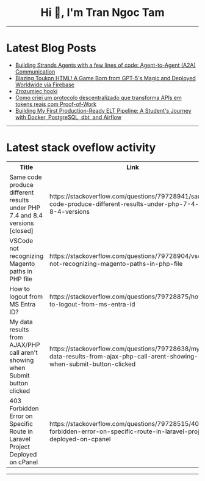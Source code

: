 <h1 align="center">Hi 👋, I'm Tran Ngoc Tam</h1>

---

# Latest Blog Posts 
<!-- BLOG-POST-LIST:START -->
- [Building Strands Agents with a few lines of code: Agent-to-Agent &lpar;A2A&rpar; Communication](https://dev.to/aws/building-strands-agents-with-a-few-lines-of-code-agent-to-agent-a2a-communication-18h1)
- [Blazing Toukon HTML! A Game Born from GPT-5&#39;s Magic and Deployed Worldwide via Firebase](https://dev.to/torifukukaiou/blazing-toukon-html-a-game-born-from-gpt-5s-magic-and-deployed-worldwide-via-firebase-3fdc)
- [Zrozumiec hooki](https://dev.to/itachiszep/zrozumiec-hooki-15j6)
- [Como criei um protocolo descentralizado que transforma APIs em tokens reais com Proof-of-Work](https://dev.to/gustavodeoli/como-criei-um-protocolo-descentralizado-que-transforma-apis-em-tokens-reais-com-proof-of-work-2i4f)
- [Building My First Production-Ready ELT Pipeline: A Student&#39;s Journey with Docker, PostgreSQL, dbt, and Airflow](https://dev.to/ashraf_elhoufi_7d4f413bf/building-my-first-production-ready-elt-pipeline-a-students-journey-with-docker-postgresql-dbt-1580)
<!-- BLOG-POST-LIST:END -->

---

# Latest stack oveflow activity
<table>
  <tr><th>Title</th><th>Link</th></tr>
  <!-- STACKOVERFLOW:START --><tr><td>Same code produce different results under PHP 7.4 and 8.4 versions [closed]</td><td>https://stackoverflow.com/questions/79728941/same-code-produce-different-results-under-php-7-4-and-8-4-versions</td></tr><tr><td>VSCode not recognizing Magento paths in PHP file</td><td>https://stackoverflow.com/questions/79728904/vscode-not-recognizing-magento-paths-in-php-file</td></tr><tr><td>How to logout from MS Entra ID?</td><td>https://stackoverflow.com/questions/79728875/how-to-logout-from-ms-entra-id</td></tr><tr><td>My data results from AJAX/PHP call aren&#39;t showing when Submit button clicked</td><td>https://stackoverflow.com/questions/79728638/my-data-results-from-ajax-php-call-arent-showing-when-submit-button-clicked</td></tr><tr><td>403 Forbidden Error on Specific Route in Laravel Project Deployed on cPanel</td><td>https://stackoverflow.com/questions/79728515/403-forbidden-error-on-specific-route-in-laravel-project-deployed-on-cpanel</td></tr><!-- STACKOVERFLOW:END -->
</table>

---


